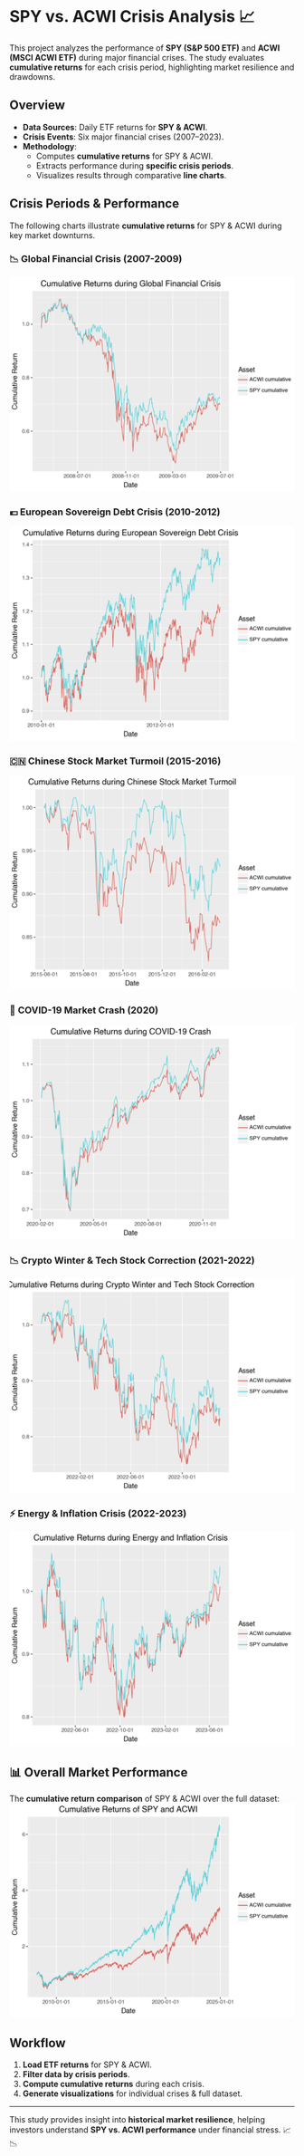 # SPY vs. ACWI Crisis Analysis 📈

This project analyzes the performance of **SPY (S&P 500 ETF)** and **ACWI (MSCI ACWI ETF)** during major financial crises. The study evaluates **cumulative returns** for each crisis period, highlighting market resilience and drawdowns.

## **Overview**
- **Data Sources**: Daily ETF returns for **SPY & ACWI**.
- **Crisis Events**: Six major financial crises (2007–2023).
- **Methodology**:
  - Computes **cumulative returns** for SPY & ACWI.
  - Extracts performance during **specific crisis periods**.
  - Visualizes results through comparative **line charts**.

## **Crisis Periods & Performance**
The following charts illustrate **cumulative returns** for SPY & ACWI during key market downturns.

### 📉 **Global Financial Crisis (2007-2009)**
![Global Financial Crisis](plots/global_financial_crisis_plot.png)

### 💶 **European Sovereign Debt Crisis (2010-2012)**
![European Sovereign Debt Crisis](plots/european_sovereign_debt_crisis_plot.png)

### 🇨🇳 **Chinese Stock Market Turmoil (2015-2016)**
![Chinese Stock Market Turmoil](plots/chinese_stock_market_turmoil_plot.png)

### 🦠 **COVID-19 Market Crash (2020)**
![COVID-19 Crash](plots/covid-19_crash_plot.png)

### 📉 **Crypto Winter & Tech Stock Correction (2021-2022)**
![Crypto Winter & Tech Stock Correction](plots/crypto_winter_and_tech_stock_correction_plot.png)

### ⚡ **Energy & Inflation Crisis (2022-2023)**
![Energy & Inflation Crisis](plots/energy_and_inflation_crisis_plot.png)

## 📊 **Overall Market Performance**
The **cumulative return comparison** of SPY & ACWI over the full dataset:
![Cumulative Returns](plots/returns_plot.png)

## **Workflow**
1. **Load ETF returns** for SPY & ACWI.
2. **Filter data by crisis periods**.
3. **Compute cumulative returns** during each crisis.
4. **Generate visualizations** for individual crises & full dataset.

---

This study provides insight into **historical market resilience**, helping investors understand **SPY vs. ACWI performance** under financial stress. 📈📉